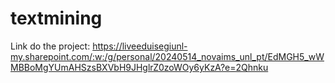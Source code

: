 # textmining
Link do the project: https://liveeduisegiunl-my.sharepoint.com/:w:/g/personal/20240514_novaims_unl_pt/EdMGH5_wWMBBoMgYUmAHSzsBXVbH9JHglrZ0zoWOy6yKzA?e=2Qhnku
